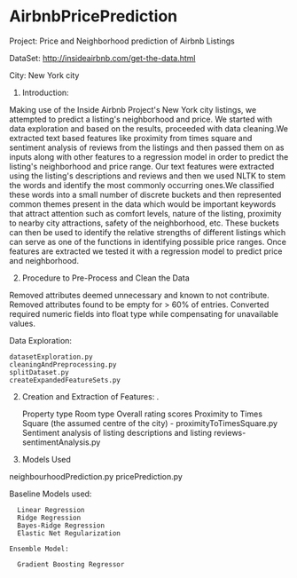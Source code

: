 # AirbnbPricePrediction
Project: Price and Neighborhood prediction of Airbnb Listings

DataSet: http://insideairbnb.com/get-the-data.html

City: New York city

1) Introduction:

Making use of the Inside Airbnb Project's New York city listings, we attempted to predict a listing's neighborhood and price. We started with data exploration and based on the results, proceeded with data cleaning.We extracted text based features like proximity from times square and sentiment analysis of reviews from the listings and then passed them on
as inputs along with other features to a regression model in order to predict the listing's neighborhood and price range.
Our text features were extracted using the listing's descriptions and reviews and then we used NLTK to stem
the words and identify the most commonly occurring ones.We classified these words into a small number of discrete
buckets and then represented common themes present in the data which would be important keywords that attract
attention such as comfort levels, nature of the listing, proximity to nearby city attractions, safety of the neighborhood,
etc. These buckets can then be used to identify the relative strengths of different listings which can serve as one of the
functions in identifying possible price ranges. Once features are extracted we tested it with a regression model to predict price and neighborhood.
  
2) Procedure to Pre-Process and Clean the Data

Removed attributes deemed unnecessary and known to not contribute.
Removed attributes found to be empty for > 60% of entries.
Converted required numeric fields into float type while compensating for unavailable values.

  Data Exploration:
  
    datasetExploration.py
    cleaningAndPreprocessing.py
    splitDataset.py
    createExpandedFeatureSets.py
  
2) Creation and Extraction of Features: 
.
  
    Property type
    Room type
    Overall rating scores
    Proximity to Times Square (the assumed centre of the city) - proximityToTimesSquare.py
    Sentiment analysis of listing descriptions and listing reviews- sentimentAnalysis.py
  
3) Models Used
   
neighbourhoodPrediction.py
  pricePrediction.py
   
   Baseline Models used:
   
      Linear Regression
      Ridge Regression
      Bayes-Ridge Regression
      Elastic Net Regularization
      
    Ensemble Model:
    
      Gradient Boosting Regressor 
      
    
 

  
